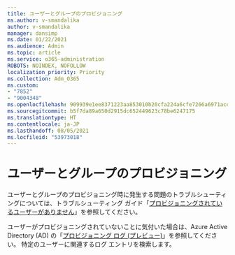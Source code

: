 ```yaml
---
title: ユーザーとグループのプロビジョニング
ms.author: v-smandalika
author: v-smandalika
manager: dansimp
ms.date: 01/22/2021
ms.audience: Admin
ms.topic: article
ms.service: o365-administration
ROBOTS: NOINDEX, NOFOLLOW
localization_priority: Priority
ms.collection: Adm_O365
ms.custom:
- "7852"
- "9004348"
ms.openlocfilehash: 909939e1ee8371223aa853010b20cfa224a6cfe7266a6971ace10aceadb74e7e
ms.sourcegitcommit: b5f7da89a650d2915dc652449623c78be6247175
ms.translationtype: HT
ms.contentlocale: ja-JP
ms.lasthandoff: 08/05/2021
ms.locfileid: "53973018"
---
```

# <a name="provisioning-users-and-groups"></a>ユーザーとグループのプロビジョニング

ユーザーとグループのプロビジョニング時に発生する問題のトラブルシューティングについては、トラブルシューティング ガイド「[プロビジョニングされているユーザーがありません](https://docs.microsoft.com/azure/active-directory/app-provisioning/application-provisioning-config-problem-no-users-provisioned)」を参照してください。

ユーザーがプロビジョニングされていないことに気付いた場合は、Azure Active Directory (AD) の「[プロビジョニング ログ (プレビュー)](https://docs.microsoft.com/azure/active-directory/reports-monitoring/concept-provisioning-logs)」を参照してください。 特定のユーザーに関連するログ エントリを検索します。


